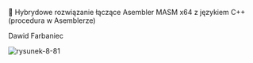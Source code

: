 :scroll: Hybrydowe rozwiązanie łączące Asembler MASM x64 z językiem C++ (procedura w Asemblerze)

Dawid Farbaniec


![rysunek-8-81](https://github.com/ethicalblue/masm-x64-basics/blob/main/008-081/rysunek-8-81.png)
